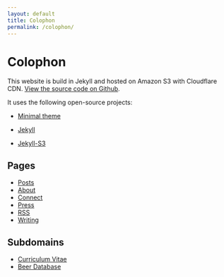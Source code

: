 ```yaml
---
layout: default
title: Colophon
permalink: /colophon/
---
```




# Colophon 

This website is build in Jekyll and hosted on Amazon S3 with Cloudflare CDN. [View the source code on Github](http://github.com/philipithomas/www.philipithomas.com).

It uses the following open-source projects:

* [Minimal theme](https://github.com/orderedlist/minimal)

* [Jekyll](https://github.com/mojombo/jekyll)

* [Jekyll-S3](https://github.com/ebello/Jekyll-S3)

## Pages

*	[Posts](/)
*	[About](/about/)
*	[Connect](/connect/)
*	[Press](/press/)
*	[RSS](/atom.xml)
*	[Writing](/writing/)


## Subdomains
*	[Curriculum Vitae](http://cv.philipithomas.com)
*	[Beer Database](http://beer.philipithomas.com)